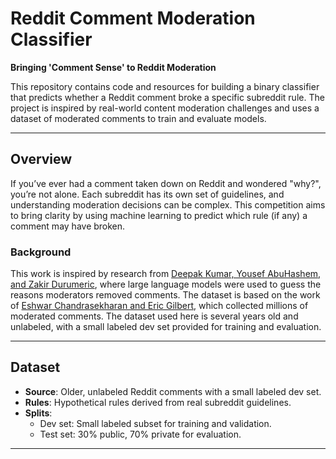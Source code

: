 # Reddit Comment Moderation Classifier

**Bringing 'Comment Sense' to Reddit Moderation**

This repository contains code and resources for building a binary classifier that predicts whether a Reddit comment broke a specific subreddit rule. The project is inspired by real-world content moderation challenges and uses a dataset of moderated comments to train and evaluate models.

---

## Overview

If you’ve ever had a comment taken down on Reddit and wondered "why?", you’re not alone. Each subreddit has its own set of guidelines, and understanding moderation decisions can be complex. This competition aims to bring clarity by using machine learning to predict which rule (if any) a comment may have broken.

### Background

This work is inspired by research from [Deepak Kumar, Yousef AbuHashem, and Zakir Durumeric](https://arxiv.org/abs/2101.05196), where large language models were used to guess the reasons moderators removed comments. The dataset is based on the work of [Eshwar Chandrasekharan and Eric Gilbert](https://dl.acm.org/doi/10.1145/3308558.3313417), which collected millions of moderated comments. The dataset used here is several years old and unlabeled, with a small labeled dev set provided for training and evaluation.

---

## Dataset

- **Source**: Older, unlabeled Reddit comments with a small labeled dev set.
- **Rules**: Hypothetical rules derived from real subreddit guidelines.
- **Splits**:
  - Dev set: Small labeled subset for training and validation.
  - Test set: 30% public, 70% private for evaluation.

---
